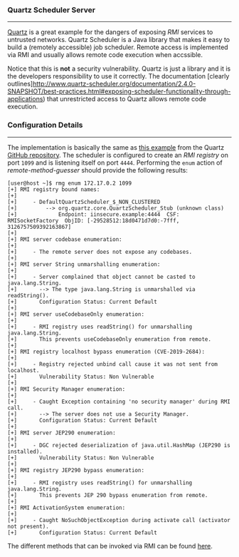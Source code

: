 ### Quartz Scheduler Server

----

[Quartz](https://github.com/quartz-scheduler/quartz) is a great example for the dangers of exposing
*RMI* services to untrusted networks. Quartz Scheduler is a Java library that makes it easy to build
a (remotely accessible) job scheduler. Remote access is implemented via RMI and usually allows remote
code execution when accssible.

Notice that this is **not** a security vulnerability. Quartz is just a library and it is the developers
responsibility to use it correctly. The documentation [clearly outlines]http://www.quartz-scheduler.org/documentation/2.4.0-SNAPSHOT/best-practices.html#exposing-scheduler-functionality-through-applications)
that unrestricted access to Quartz allows remote code execution.


### Configuration Details

----

The implementation is basically the same as [this example](https://github.com/quartz-scheduler/quartz/blob/main/examples/src/main/java/org/quartz/examples/example12/RemoteServerExample.java)
from the Quartz [GitHub repository](https://github.com/quartz-scheduler/quartz). The scheduler is
configured to create an *RMI registry* on port `1099` and is listening itself on port `4444`.
Performing the `enum` action of *remote-method-guesser* should provide the following results:

```console
[user@host ~]$ rmg enum 172.17.0.2 1099
[+] RMI registry bound names:
[+]
[+] 	- DefaultQuartzScheduler_$_NON_CLUSTERED
[+] 		--> org.quartz.core.QuartzScheduler_Stub (unknown class)
[+] 		    Endpoint: iinsecure.example:4444  CSF: RMISocketFactory  ObjID: [-29528512:18d0471d7d0:-7fff, 3126757509392163867]
[+]
[+] RMI server codebase enumeration:
[+]
[+] 	- The remote server does not expose any codebases.
[+]
[+] RMI server String unmarshalling enumeration:
[+]
[+] 	- Server complained that object cannot be casted to java.lang.String.
[+] 	  --> The type java.lang.String is unmarshalled via readString().
[+] 	  Configuration Status: Current Default
[+]
[+] RMI server useCodebaseOnly enumeration:
[+]
[+] 	- RMI registry uses readString() for unmarshalling java.lang.String.
[+] 	  This prevents useCodebaseOnly enumeration from remote.
[+]
[+] RMI registry localhost bypass enumeration (CVE-2019-2684):
[+]
[+] 	- Registry rejected unbind call cause it was not sent from localhost.
[+] 	  Vulnerability Status: Non Vulnerable
[+]
[+] RMI Security Manager enumeration:
[+]
[+] 	- Caught Exception containing 'no security manager' during RMI call.
[+] 	  --> The server does not use a Security Manager.
[+] 	  Configuration Status: Current Default
[+]
[+] RMI server JEP290 enumeration:
[+]
[+] 	- DGC rejected deserialization of java.util.HashMap (JEP290 is installed).
[+] 	  Vulnerability Status: Non Vulnerable
[+]
[+] RMI registry JEP290 bypass enumeration:
[+]
[+] 	- RMI registry uses readString() for unmarshalling java.lang.String.
[+] 	  This prevents JEP 290 bypass enumeration from remote.
[+]
[+] RMI ActivationSystem enumeration:
[+]
[+] 	- Caught NoSuchObjectException during activate call (activator not present).
[+] 	  Configuration Status: Current Default
```

The different methods that can be invoked via RMI can be found [here](http://www.quartz-scheduler.org/api/2.2.2/org/quartz/core/QuartzScheduler.html).
